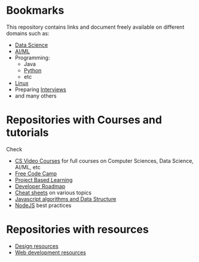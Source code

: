 # Bookmarks
This repository contains links and document freely available on different domains such as:
- [Data Science](datascience.md)
- [AI/ML](ai_ml.md)
- Programming:
  - Java
  - [Python](python.md)
  - etc
- [Linux](linux.md)
- Preparing [Interviews](interviews.md)
- and many others

# Repositories with Courses and tutorials

Check
- [CS Video Courses](https://github.com/Developer-Y/cs-video-courses) for full courses on Computer Sciences, Data Science, AI/ML, etc
- [Free Code Camp](https://github.com/freeCodeCamp/freeCodeCamp)
- [Project Based Learning](https://github.com/practical-tutorials/project-based-learning)
- [Developer Roadmap](https://github.com/kamranahmedse/developer-roadmap)
- [Cheat sheets](https://github.com/swapnakpanda/Infographics/tree/main/Cheat%20Sheet) on various topics
- [Javascript algorithms and Data Structure](https://github.com/trekhleb/javascript-algorithms)
- [NodeJS](https://github.com/goldbergyoni/nodebestpractices) best practices

# Repositories with resources
- [Design resources](https://github.com/bradtraversy/design-resources-for-developers)
- [Web development resources](https://github.com/markodenic/web-development-resources)


